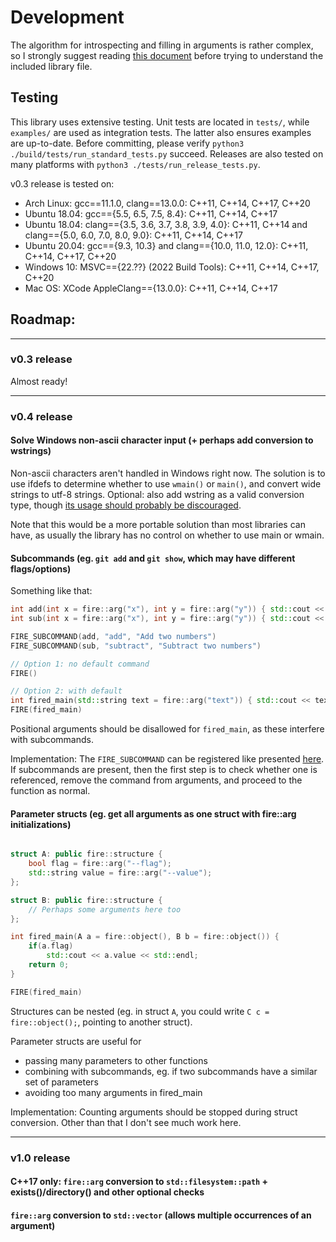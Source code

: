 
# Development

The algorithm for introspecting and filling in arguments is rather complex, so I strongly suggest reading [this document](https://github.com/kongaskristjan/fire-hpp/blob/master/docs/algorithm.md) before trying to understand the included library file.

## Testing

This library uses extensive testing. Unit tests are located in `tests/`, while `examples/` are used as integration tests. The latter also ensures examples are up-to-date. Before committing, please verify `python3 ./build/tests/run_standard_tests.py` succeed. Releases are also tested on many platforms with `python3 ./tests/run_release_tests.py`.

v0.3 release is tested on:
* Arch Linux: gcc==11.1.0, clang==13.0.0: C++11, C++14, C++17, C++20
* Ubuntu 18.04: gcc=={5.5, 6.5, 7.5, 8.4}: C++11, C++14, C++17
* Ubuntu 18.04: clang=={3.5, 3.6, 3.7, 3.8, 3.9, 4.0}: C++11, C++14 and clang=={5.0, 6.0, 7.0, 8.0, 9.0}: C++11, C++14, C++17
* Ubuntu 20.04: gcc=={9.3, 10.3} and clang=={10.0, 11.0, 12.0}: C++11, C++14, C++17, C++20
* Windows 10: MSVC=={22.??} (2022 Build Tools): C++11, C++14, C++17, C++20
* Mac OS: XCode AppleClang=={13.0.0}: C++11, C++14, C++17

## Roadmap:

---

### v0.3 release

Almost ready!

---

### v0.4 release

#### Solve Windows non-ascii character input (+ perhaps add conversion to wstrings)

Non-ascii characters aren't handled in Windows right now. The solution is to use ifdefs to determine whether to use `wmain()` or `main()`, and convert wide strings to utf-8 strings. Optional: also add wstring as a valid conversion type, though [its usage should probably be discouraged](http://utf8everywhere.org/).

Note that this would be a more portable solution than most libraries can have, as usually the library has no control on whether to use main or wmain.

#### Subcommands (eg. `git add` and `git show`, which may have different flags/options)

Something like that:
```c++
int add(int x = fire::arg("x"), int y = fire::arg("y")) { std::cout << x + y << std::endl; return 0; }
int sub(int x = fire::arg("x"), int y = fire::arg("y")) { std::cout << x - y << std::endl; return 0; }

FIRE_SUBCOMMAND(add, "add", "Add two numbers")
FIRE_SUBCOMMAND(sub, "subtract", "Subtract two numbers")

// Option 1: no default command
FIRE()

// Option 2: with default
int fired_main(std::string text = fire::arg("text")) { std::cout << text << std::endl; return 0; }
FIRE(fired_main)
```

Positional arguments should be disallowed for `fired_main`, as these interfere with subcommands.

Implementation: The `FIRE_SUBCOMMAND` can be registered like presented [here](https://artificial-mind.net/blog/2020/10/17/static-registration-macro]). If subcommands are present, then the first step is to check whether one is referenced, remove the command from arguments, and proceed to the function as normal.

#### Parameter structs (eg. get all arguments as one struct with fire::arg initializations)

```c++

struct A: public fire::structure {
    bool flag = fire::arg("--flag");
    std::string value = fire::arg("--value");
};

struct B: public fire::structure {
    // Perhaps some arguments here too
};

int fired_main(A a = fire::object(), B b = fire::object()) {
    if(a.flag)
        std::cout << a.value << std::endl;
    return 0;
}

FIRE(fired_main)
```

Structures can be nested (eg. in struct `A`, you could write `C c = fire::object();`, pointing to another struct).

Parameter structs are useful for
* passing many parameters to other functions
* combining with subcommands, eg. if two subcommands have a similar set of parameters
* avoiding too many arguments in fired_main

Implementation: Counting arguments should be stopped during struct conversion. Other than that I don't see much work here.

---

### v1.0 release

#### C++17 only: `fire::arg` conversion to `std::filesystem::path` + exists()/directory() and other optional checks
#### `fire::arg` conversion to `std::vector` (allows multiple occurrences of an argument)
